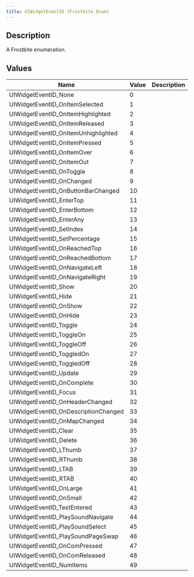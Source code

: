 ```yaml
---
title: UIWidgetEventID (Frostbite Enum)
---
```

## Description

A Frostbite enumeration.

## Values

| Name                                  | Value | Description |
| ------------------------------------- | ----- | ----------- |
| UIWidgetEventID\_None                 | 0     |             |
| UIWidgetEventID\_OnItemSelected       | 1     |             |
| UIWidgetEventID\_OnItemHighlighted    | 2     |             |
| UIWidgetEventID\_OnItemReleased       | 3     |             |
| UIWidgetEventID\_OnItemUnhighlighted  | 4     |             |
| UIWidgetEventID\_OnItemPressed        | 5     |             |
| UIWidgetEventID\_OnItemOver           | 6     |             |
| UIWidgetEventID\_OnItemOut            | 7     |             |
| UIWidgetEventID\_OnToggle             | 8     |             |
| UIWidgetEventID\_OnChanged            | 9     |             |
| UIWidgetEventID\_OnButtonBarChanged   | 10    |             |
| UIWidgetEventID\_EnterTop             | 11    |             |
| UIWidgetEventID\_EnterBottom          | 12    |             |
| UIWidgetEventID\_EnterAny             | 13    |             |
| UIWidgetEventID\_SetIndex             | 14    |             |
| UIWidgetEventID\_SetPercentage        | 15    |             |
| UIWidgetEventID\_OnReachedTop         | 16    |             |
| UIWidgetEventID\_OnReachedBottom      | 17    |             |
| UIWidgetEventID\_OnNavigateLeft       | 18    |             |
| UIWidgetEventID\_OnNavigateRight      | 19    |             |
| UIWidgetEventID\_Show                 | 20    |             |
| UIWidgetEventID\_Hide                 | 21    |             |
| UIWidgetEventID\_OnShow               | 22    |             |
| UIWidgetEventID\_OnHide               | 23    |             |
| UIWidgetEventID\_Toggle               | 24    |             |
| UIWidgetEventID\_ToggleOn             | 25    |             |
| UIWidgetEventID\_ToggleOff            | 26    |             |
| UIWidgetEventID\_ToggledOn            | 27    |             |
| UIWidgetEventID\_ToggledOff           | 28    |             |
| UIWidgetEventID\_Update               | 29    |             |
| UIWidgetEventID\_OnComplete           | 30    |             |
| UIWidgetEventID\_Focus                | 31    |             |
| UIWidgetEventID\_OnHeaderChanged      | 32    |             |
| UIWidgetEventID\_OnDescriptionChanged | 33    |             |
| UIWidgetEventID\_OnMapChanged         | 34    |             |
| UIWidgetEventID\_Clear                | 35    |             |
| UIWidgetEventID\_Delete               | 36    |             |
| UIWidgetEventID\_LThumb               | 37    |             |
| UIWidgetEventID\_RThumb               | 38    |             |
| UIWidgetEventID\_LTAB                 | 39    |             |
| UIWidgetEventID\_RTAB                 | 40    |             |
| UIWidgetEventID\_OnLarge              | 41    |             |
| UIWidgetEventID\_OnSmall              | 42    |             |
| UIWidgetEventID\_TextEntered          | 43    |             |
| UIWidgetEventID\_PlaySoundNavigate    | 44    |             |
| UIWidgetEventID\_PlaySoundSelect      | 45    |             |
| UIWidgetEventID\_PlaySoundPageSwap    | 46    |             |
| UIWidgetEventID\_OnComPressed         | 47    |             |
| UIWidgetEventID\_OnComReleased        | 48    |             |
| UIWidgetEventID\_NumItems             | 49    |             |
